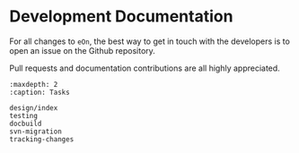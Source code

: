# Development Documentation

For all changes to `eOn`, the best way to get in touch with the developers is to
open an issue on the Github repository.

Pull requests and documentation contributions are all highly appreciated.

```{toctree}
:maxdepth: 2
:caption: Tasks

design/index
testing
docbuild
svn-migration
tracking-changes
```
